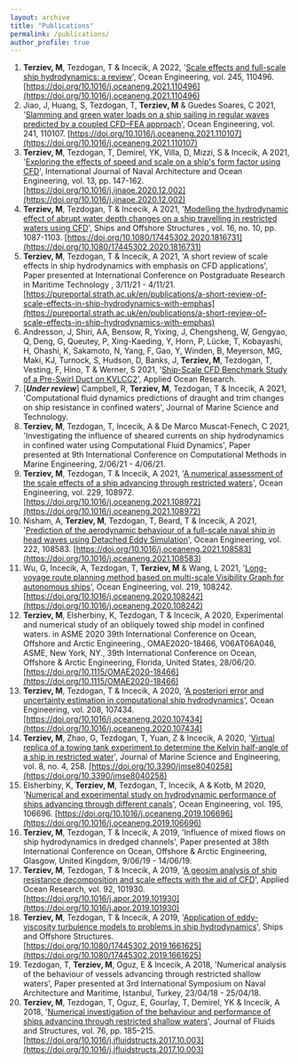 ```yaml
---
layout: archive
title: "Publications"
permalink: /publications/
author_profile: true
---
```

1. **Terziev, M**, Tezdogan, T & Incecik, A 2022, '[Scale effects and full-scale ship hydrodynamics: a review](/publication/review-paper-scale-effects)', Ocean Engineering, vol. 245, 110496. [https://doi.org/10.1016/j.oceaneng.2021.110496](https://doi.org/10.1016/j.oceaneng.2021.110496)
2. Jiao, J, Huang, S, Tezdogan, T, **Terziev, M** & Guedes Soares, C 2021, '[Slamming and green water loads on a ship sailing in regular waves predicted by a coupled CFD–FEA approach](/publication/CFD-FEA-jiao)', Ocean Engineering, vol. 241, 110107. [https://doi.org/10.1016/j.oceaneng.2021.110107](https://doi.org/10.1016/j.oceaneng.2021.110107)
3. **Terziev, M**, Tezdogan, T, Demirel, YK, Villa, D, Mizzi, S & Incecik, A 2021, '[Exploring the effects of speed and scale on a ship's form factor using CFD](/publication/2021-venture-scale-effects)', International Journal of Naval Architecture and Ocean Engineering, vol. 13, pp. 147-162. [https://doi.org/10.1016/j.ijnaoe.2020.12.002](https://doi.org/10.1016/j.ijnaoe.2020.12.002)
4. **Terziev, M**, Tezdogan, T & Incecik, A 2021, '[Modelling the hydrodynamic effect of abrupt water depth changes on a ship travelling in restricted waters using CFD](/publication/abrupt-water-depth-changes)', Ships and Offshore Structures , vol. 16, no. 10, pp. 1087-1103. [https://doi.org/10.1080/17445302.2020.1816731](https://doi.org/10.1080/17445302.2020.1816731)
5. **Terziev, M**, Tezdogan, T & Incecik, A 2021, 'A short review of scale effects in ship hydrodynamics with emphasis on CFD applications', Paper presented at International Conference on Postgraduate Research in Maritime Technology , 3/11/21 - 4/11/21. [https://pureportal.strath.ac.uk/en/publications/a-short-review-of-scale-effects-in-ship-hydrodynamics-with-emphas](https://pureportal.strath.ac.uk/en/publications/a-short-review-of-scale-effects-in-ship-hydrodynamics-with-emphas)
6. Andresson, J, Shiri, AA, Bensow, R, Yixing, J, Chengsheng, W, Gengyao, Q, Deng, G, Queutey, P, Xing-Kaeding, Y, Horn, P, Lücke, T, Kobayashi, H, Ohashi, K, Sakamoto, N, Yang, F, Gao, Y, Winden, B, Meyerson, MG, Maki, KJ, Turnock, S, Hudson, D, Banks, J, **Terziev, M**, Tezdogan, T, Vesting, F, Hino, T & Werner, S 2021, '[Ship-Scale CFD Benchmark Study of a Pre-Swirl Duct on KVLCC2](/publication/Pre-Swirl-duct-paper)', Applied Ocean Research.
7. [**_Under review_**] Campbell, R, **Terziev, M**, Tezdogan, T & Incecik, A 2021, 'Computational fluid dynamics predictions of draught and trim changes on ship resistance in confined waters', Journal of Marine Science and Technology.
8. **Terziev, M**, Tezdogan, T, Incecik, A & De Marco Muscat-Fenech, C 2021, 'Investigating the influence of sheared currents on ship hydrodynamics in confined water using Computational Fluid Dynamics', Paper presented at 9th International Conference on Computational Methods in Marine Engineering, 2/06/21 - 4/06/21.
9. **Terziev, M**, Tezdogan, T & Incecik, A 2021, '[A numerical assessment of the scale effects of a ship advancing through restricted waters](/publication/shallow-water-scale-effects)', Ocean Engineering, vol. 229, 108972. [https://doi.org/10.1016/j.oceaneng.2021.108972](https://doi.org/10.1016/j.oceaneng.2021.108972)
10. Nisham, A, **Terziev, M**, Tezdogan, T, Beard, T & Incecik, A 2021, '[Prediction of the aerodynamic behaviour of a full-scale naval ship in head waves using Detached Eddy Simulation](/publication/2021-aerohydrodynamics-full-scale)', Ocean Engineering, vol. 222, 108583. [https://doi.org/10.1016/j.oceaneng.2021.108583](https://doi.org/10.1016/j.oceaneng.2021.108583)
11. Wu, G, Incecik, A, Tezdogan, T, **Terziev, M** & Wang, L 2021, '[Long-voyage route planning method based on multi-scale Visibility Graph for autonomous ships](/publication/2021-visibility-graph)', Ocean Engineering, vol. 219, 108242. [https://doi.org/10.1016/j.oceaneng.2020.108242](https://doi.org/10.1016/j.oceaneng.2020.108242)
12. **Terziev, M**, Elsherbiny, K, Tezdogan, T & Incecik, A 2020, Experimental and numerical study of an obliquely towed ship model in confined waters. in ASME 2020 39th International Conference on Ocean, Offshore and Arctic Engineering., OMAE2020-18466, V06AT06A046, ASME, New York, NY., 39th International Conference on Ocean, Offshore & Arctic Engineering, Florida, United States, 28/06/20. [https://doi.org/10.1115/OMAE2020-18466](https://doi.org/10.1115/OMAE2020-18466)
13. **Terziev, M**, Tezdogan, T & Incecik, A 2020, '[A posteriori error and uncertainty estimation in computational ship hydrodynamics](/publication/2020-aposteriori-paper)', Ocean Engineering, vol. 208, 107434. [https://doi.org/10.1016/j.oceaneng.2020.107434](https://doi.org/10.1016/j.oceaneng.2020.107434)
14. **Terziev, M**, Zhao, G, Tezdogan, T, Yuan, Z & Incecik, A 2020, '[Virtual replica of a towing tank experiment to determine the Kelvin half-angle of a ship in restricted water](/publication/2020-gallilean-invariant)', Journal of Marine Science and Engineering, vol. 8, no. 4, 258. [https://doi.org/10.3390/jmse8040258](https://doi.org/10.3390/jmse8040258)
15. Elsherbiny, K, **Terziev, M**, Tezdogan, T, Incecik, A & Kotb, M 2020, '[Numerical and experimental study on hydrodynamic performance of ships advancing through different canals](/publication/2020-diff-canals-wkh)', Ocean Engineering, vol. 195, 106696. [https://doi.org/10.1016/j.oceaneng.2019.106696](https://doi.org/10.1016/j.oceaneng.2019.106696)
16. **Terziev, M**, Tezdogan, T & Incecik, A 2019, 'Influence of mixed flows on ship hydrodynamics in dredged channels', Paper presented at 38th International Conference on Ocean, Offshore & Arctic Engineering, Glasgow, United Kingdom, 9/06/19 - 14/06/19.
17. **Terziev, M**, Tezdogan, T & Incecik, A 2019, '[A geosim analysis of ship resistance decomposition and scale effects with the aid of CFD](/publication/2019-geosim-analysis)', Applied Ocean Research, vol. 92, 101930. [https://doi.org/10.1016/j.apor.2019.101930](https://doi.org/10.1016/j.apor.2019.101930)
18. **Terziev, M**, Tezdogan, T & Incecik, A 2019, '[Application of eddy-viscosity turbulence models to problems in ship hydrodynamics](/publication/2019-eddy-visc)', Ships and Offshore Structures. [https://doi.org/10.1080/17445302.2019.1661625](https://doi.org/10.1080/17445302.2019.1661625)
19. Tezdogan, T, **Terziev, M**, Oguz, E & Incecik, A 2018, 'Numerical analysis of the behaviour of vessels advancing through restricted shallow waters', Paper presented at 3rd International Symposium on Naval Architecture and Maritime, Istanbul, Turkey, 23/04/18 - 25/04/18.
20. **Terziev, M**, Tezdogan, T, Oguz, E, Gourlay, T, Demirel, YK & Incecik, A 2018, '[Numerical investigation of the behaviour and performance of ships advancing through restricted shallow waters](/publication/2018-dredged-channels-paper)', Journal of Fluids and Structures, vol. 76, pp. 185–215. [https://doi.org/10.1016/j.jfluidstructs.2017.10.003](https://doi.org/10.1016/j.jfluidstructs.2017.10.003)

